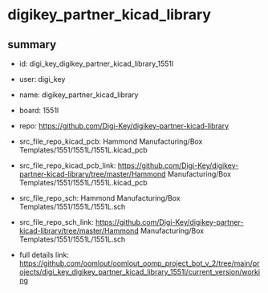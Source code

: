 # digikey_partner_kicad_library
 
## summary 
* id: digi_key_digikey_partner_kicad_library_1551l
* user: digi_key
* name: digikey_partner_kicad_library
* board: 1551l
* repo: https://github.com/Digi-Key/digikey-partner-kicad-library
* src_file_repo_kicad_pcb: Hammond Manufacturing/Box Templates/1551/1551L/1551L.kicad_pcb
* src_file_repo_kicad_pcb_link: https://github.com/Digi-Key/digikey-partner-kicad-library/tree/master/Hammond Manufacturing/Box Templates/1551/1551L/1551L.kicad_pcb


* src_file_repo_sch: Hammond Manufacturing/Box Templates/1551/1551L/1551L.sch
* src_file_repo_sch_link: https://github.com/Digi-Key/digikey-partner-kicad-library/tree/master/Hammond Manufacturing/Box Templates/1551/1551L/1551L.sch
* full details link: https://github.com/oomlout/oomlout_oomp_project_bot_v_2/tree/main/projects/digi_key_digikey_partner_kicad_library_1551l/current_version/working  






